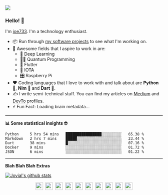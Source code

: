 <img src='https://i.stack.imgur.com/UbstJ.png' />

### Hello! 👋
I'm [joe733](https://github.com/joe733). I'm a technology enthusiast.

- 📦 Run through [my software projects](https://github.com/joe733?tab=repositories) to see what I'm working on.
- 🤩 Awesome fields that I aspire to work in are:
	- 🧬 Deep Learning
	- 👨‍💻 Quantum Programming
	- 💙 Flutter
	- 💸 IOTA
	- 🎛 Raspberry Pi
- ❤️ Coding languages that I love to work with and talk about are **Python** 🐍, **Nim** 👑 and **Dart** 🎯.
- ✍️ I write semi-technical stuff. You can find my articles on [Medium](https://medium.com/@joe733/) and [DevTo](https://dev.to/joe733/) profiles.
- ⚡️ Fun Fact: Loading brain metadata...

---

**:bar_chart: Some statistical insights :nerd_face:**

<!--START_SECTION:waka-->
```text
Python     5 hrs 54 mins   ████████████████░░░░░░░░░   65.38 % 
Markdown   2 hrs 7 mins    █████░░░░░░░░░░░░░░░░░░░░   23.44 % 
Dart       38 mins         █░░░░░░░░░░░░░░░░░░░░░░░░   07.16 % 
Docker     9 mins          ░░░░░░░░░░░░░░░░░░░░░░░░░   01.72 % 
JSON       6 mins          ░░░░░░░░░░░░░░░░░░░░░░░░░   01.22 %
```
<!--END_SECTION:waka-->

---

**Blah Blah Blah Extras**

[![Jovial's github stats](https://github-readme-stats.vercel.app/api?username=joe733)](https://github.com/joe733)

<p align='center'>
<a href='https://twitter.com/joe_733'><img src='https://i.stack.imgur.com/xR1Qg.png' width='24'/></a>&nbsp;
<a href='https://www.facebook.com/jovialjoejayarson'><img src='https://i.stack.imgur.com/U9qVP.png' width='24'/></a>&nbsp;
<a href='https://www.linkedin.com/in/joe733'><img src='https://i.stack.imgur.com/VrlLG.png' width='24'/></a>&nbsp;
<a href='https://dev.to/joe733'><img src='https://i.stack.imgur.com/Vsd9o.png' width='24'/></a>&nbsp;
<a href='https://dribbble.com/joe733'><img src='https://i.stack.imgur.com/m9Q2e.png' width='24'/></a>&nbsp;
<a href='https://medium.com/@joe733'><img src='https://i.stack.imgur.com/Il68G.png' width='24'/></a>&nbsp;
<a href='https://stackoverflow.com/users/8828460/joe733'><img src='https://i.stack.imgur.com/s23fT.png' width='24'/></a>&nbsp;
<a href='https://www.hackerrank.com/joe733'><img src='https://i.stack.imgur.com/giL3d.png' width='24'/></a>&nbsp;
<a href='https://www.codewars.com/users/joe733'><img src='https://i.stack.imgur.com/y9Ee7.png' width='24'/></a>&nbsp;
<a href='https://repl.it/@joe7py'><img src='https://i.stack.imgur.com/KYxIp.png' width='24'/></a>
</p>
